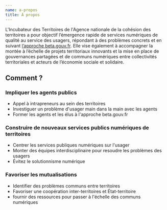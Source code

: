 ```yaml
---
name: a-propos
title: À propos
---
```


L'Incubateur des Territoires de l'Agence nationale de la cohésion des territoires a pour objectif l’émergence rapide de services numériques de qualité au service des usagers, répondant à des problèmes concrets et en suivant [l’approche beta.gouv.fr](https://beta.gouv.fr/approche/). Elle vise également à accompagner la montée à l’échelle de projets territoriaux innovants et la mise en place de gouvernances partagées et de communs numériques entre collectivités territoriales et acteurs de l’économie sociale et solidaire.

## Comment ?

### Impliquer les agents publics
- Appel à intrapreneurs au sein des territoires
- Investiguer un problème d'usager main dans la main avec les agents
- Former les agents et les élus à l'approche beta.gouv.fr

### Construire de nouveaux services publics numériques de territoires
- Centrer les services publiques numériques sur l'usager
- Monter des équipes interdisciplinaire pour resoudre les problèmes des usagers
- Évitez le solutionnisme numérique

### Favoriser les mutualisations
- Identifier des problèmes communs entre territoires
- Favoriser une coopération inter-territoires et État-territoire
- fournir des ressources pour passer à l'échelle des communs numériques

<!-- ## Comment évaluer l'impacte de nos actions ?

[À lire](https://blog.beta.gouv.fr/general/2017/03/24/no-more-digital-bullshit-please/)
[Évaluation](https://numerique.canada.ca/outils-et-ressources/cadre-devaluation/)

**1er dégré**
- Nombre de communes rurales impliqués
- Nombre d'élus et d'agents formés
- Réponse qualitatif des élus des petites communes
- Nombre de collectivités engagés qui sont classé dans l'Agenda Rurale

**2eme dégré**
- Nombre d'usagers (ou administrés) impliqués
- Réponse qualitatif des populations des petites communes -->
